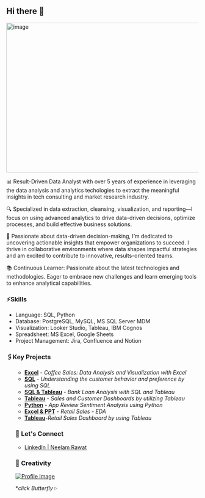 ## Hi there 👋

<img width="1577" height="392" alt="image" src="https://github.com/user-attachments/assets/6829adc9-c609-431b-95d2-830ddf055c16" />


📊 Result-Driven Data Analyst with over 5 years of experience in leveraging the data analysis and analytics techologies to extract the meaningful insights in tech consulting and market research industry.

🔍 Specialized in data extraction, cleansing, visualization, and reporting—I focus on using advanced analytics to drive data-driven decisions, optimize processes, and build effective business solutions.

🚀 Passionate about data-driven decision-making, I’m dedicated to uncovering actionable insights that empower organizations to succeed. I thrive in collaborative environments where data shapes impactful strategies and am excited to contribute to innovative, results-oriented teams.

📚 Continuous Learner: Passionate about the latest technologies and methodologies. Eager to embrace new challenges and learn emerging tools to enhance analytical capabilities.


<h3>⚡Skills</h3>
<ul>
  <li>Language: SQL, Python</li>
  <li>Database: PostgreSQL, MySQL, MS SQL Server MDM</li>
  <li>Visualization: Looker Studio, Tableau, IBM Cognos</li>
  <li>Spreadsheet: MS Excel, Google Sheets </li>
  <li>Project Management: Jira, Confluence and Notion </li>
</ul>

<h3>🖇️Key Projects</h3>
<ul>

- [**Excel**](https://github.com/neelamrawat9718/Coffee-sales-project-using-Excel) - *Coffee Sales: Data Analysis and Visualization with Excel*
- [**SQL**](https://github.com/neelamrawat9718/Understanding-customer-behavior-and-preference--by-using-MySQL) - *Understanding the customer behavior and preference by using SQL*
- [**SQL & Tableau**](https://github.com/neelamrawat9718/Bank-Loan-Analysis---using-SQL-and-Tableau) - *Bank Loan Analysis with SQL and Tableau*
- [**Tableau**](https://github.com/neelamrawat9718/Sales-and-Customer-Dashboard-Tableau) - *Sales and Customer Dashboards by utilizing Tableau*
- [**Python**](https://github.com/neelamrawat9718/App-Reviews-Sentiment-Analysis-Python-Project) - *App Review Sentiment Analysis using Python*
- [**Excel & PPT**](https://github.com/neelamrawat9718/retail_sales_datasets) - *Retail Sales - EDA*
- [**Tableau**](https://github.com/neelamrawat9718/EDA-on-retail-sales---Tableau)-*Retail Sales Dashboard by using Tableau*
  

<h3>🤝 Let's Connect</h3>
<ul>
  
<li><a href="https://www.linkedin.com/in/neelam-rawat-3a365a19b/">Linkedln | Neelam Rawat</a><br></li>
</ul>

<h3>🌱 Creativity</h3>

[![Profile Image](https://github.com/user-attachments/assets/cff4df7a-8ad2-4bc5-aa4b-2c896fb74da2)](https://medium.com/@neelamrawat9718)

**click Butterfly✨*





  




<!--
**neelamrawat9718/neelamrawat9718** is a ✨ _special_ ✨ repository because its `README.md` (this file) appears on your GitHub profile.

Here are some ideas to get you started:

- 🔭 I’m currently working on ...
- 🌱 I’m currently learning ...
- 👯 I’m looking to collaborate on ...
- 🤔 I’m looking for help with ...
- 💬 Ask me about ...
- 📫 How to reach me: ...
- 😄 Pronouns: ...
- ⚡ Fun fact: ...
-->
